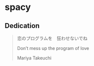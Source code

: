 # spacy

## Dedication

> 恋のプログラムを　狂わせないでね
>
> Don’t mess up the program of love
>
> Mariya Takeuchi
